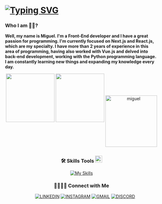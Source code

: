 # [![Typing SVG](https://readme-typing-svg.herokuapp.com/?color=3a86ff&size=35&center=true&vCenter=true&width=1000&lines=What's+going+on,+Welcome+to+my+github+;Dev+Front-End)](https://git.io/typing-svg)

### Who I am 👦🏾?

<p>
  <strong>
    Well, my name is Miguel. I'm a Front-End developer and I have a great passion for programming. I'm currently focused on Next.js and React.js, which are my specialty. I have more than 2 years of experience in this area of ​​programming, having also worked with Vue.js and delved into back-end development, working with the Python programming language. I am constantly learning new things and expanding my knowledge every day.
  </strong>
</p>
  
<div style="display: inline_block tot: 2" align="center ">
  <img height="160em" src="https://github-readme-stats.vercel.app/api?username=Miguel-ectil&show_icons=true&theme=tokyonight"/>
  <img left='4px' height="160em" src="https://github-readme-stats.vercel.app/api/top-langs/?username=Miguel-ectil&include_all_commits=true&layout=compact&theme=tokyonight"/>
  <img button='4px' height="170em" align="center" src="https://github-readme-streak-stats.herokuapp.com/?user=Miguel-ectil&theme=radical" alt="miguel" />
<!--   <a href="https://app.rocketseat.com.br/me/miguel-ectil"><img src="https://app.rocketseat.com.br/api/rocketid/share?slug=miguel-ectil&type=card" width="280" alt="Miguel Ectil's Rocket ID"/></a> -->
</div>

##

<div align="center">
  <h3>🛠 Skills Tools <img src="https://media2.giphy.com/media/QssGEmpkyEOhBCb7e1/giphy.gif?cid=ecf05e47a0n3gi1bfqntqmob8g9aid1oyj2wr3ds3mg700bl&rid=giphy.gif" width ="23"></h3>

  [![My Skills](https://skillicons.dev/icons?i=html,css,js,ts,bootstrap,materialui,tailwind,react,nextjs,vue,python,mysql,docker,postman,figma)](https://skillicons.dev)

  ###
  <h3>🫱🏼‍🫲🏾 Connect with Me</h3>

  &nbsp; &nbsp; &nbsp;
    [![LINKEDIN](https://img.shields.io/badge/Linkedin-black?style=for-the-badge&logo=linkedin)](https://www.linkedin.com/in/miguel-ectil-a54063267)
    [![INSTAGRAM](https://img.shields.io/badge/Instagram-black?style=for-the-badge&logo=instagram)](https://www.instagram.com/ectil_miguel)
    [![GMAIL](https://img.shields.io/badge/Gmail-black?style=for-the-badge&logo=gmail)](mailto:ectilmiguel@gmail.com)
    [![DISCORD](https://img.shields.io/badge/Discord-black?style=for-the-badge&logo=discord)](https://discordapp.com/users/850006673815765083/850006673815765085)
</div>


